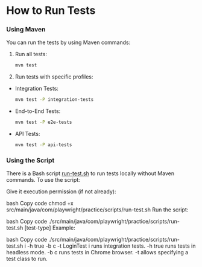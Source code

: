 # How to Run Tests

### Using Maven

You can run the tests by using Maven commands:

1) Run all tests:

    ```bash
    mvn test
    ```

2) Run tests with specific profiles:

- Integration Tests:

    ```bash
    mvn test -P integration-tests
    ```

- End-to-End Tests:

    ```bash
    mvn test -P e2e-tests
    ```

- API Tests:

    ```bash
    mvn test -P api-tests
    ```

### Using the Script

There is a Bash script [run-test.sh](../src/main/java/com/playwright/practice/scripts/run-test.sh) to run tests locally without Maven commands. To use the script:

Give it execution permission (if not already):

bash
Copy code
chmod +x src/main/java/com/playwright/practice/scripts/run-test.sh
Run the script:

bash
Copy code
./src/main/java/com/playwright/practice/scripts/run-test.sh [test-type]
Example:

bash
Copy code
./src/main/java/com/playwright/practice/scripts/run-test.sh i -h true -b c -t LoginTest
i runs integration tests.
-h true runs tests in headless mode.
-b c runs tests in Chrome browser.
-t allows specifying a test class to run.
